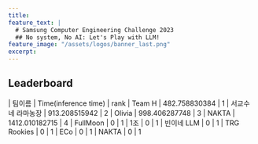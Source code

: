 ```yaml
---
title:
feature_text: |
  # Samsung Computer Engineering Challenge 2023
  ## No system, No AI: Let's Play with LLM!
feature_image: "/assets/logos/banner_last.png"
excerpt:
---
```

## Leaderboard

| 팀이름                | Time(inference time)    |   rank 
| Team H                | 482.758830384           |     1
| 서교수네 라마농장      | 913.208515942           |     2
| Olivia                | 998.406287748           |     3
| NAKTA                 | 1412.010182715          |     4
| FullMoon              | 0                       |     1
| 1조                   | 0                       |     1
| 빈이네 LLM            | 0                       |     1
| TRG Rookies           | 0                       |     1
| ECo                   | 0                       |     1
| NAKTA                 | 0                       |     1
